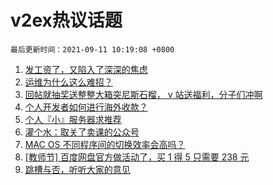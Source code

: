 # v2ex热议话题

`最后更新时间：2021-09-11 10:19:08 +0800`

1. [发工资了，又陷入了深深的焦虑](https://www.v2ex.com/t/800996)
1. [运维为什么这么难招？](https://www.v2ex.com/t/800995)
1. [回帖就抽奖送整整大箱突尼斯石榴， v 站送福利，分子们冲啊](https://www.v2ex.com/t/801068)
1. [个人开发者如何进行海外收款？](https://www.v2ex.com/t/801035)
1. [个人『小』服务器求推荐](https://www.v2ex.com/t/801036)
1. [灌个水：取关了卖课的公众号](https://www.v2ex.com/t/801023)
1. [MAC OS 不同程序间的切换效率会高吗？](https://www.v2ex.com/t/801072)
1. [[教师节] 百度网盘官方做活动了，买 1 得 5 只需要 238 元](https://www.v2ex.com/t/800994)
1. [跳槽与否，听听大家的意见](https://www.v2ex.com/t/801057)

